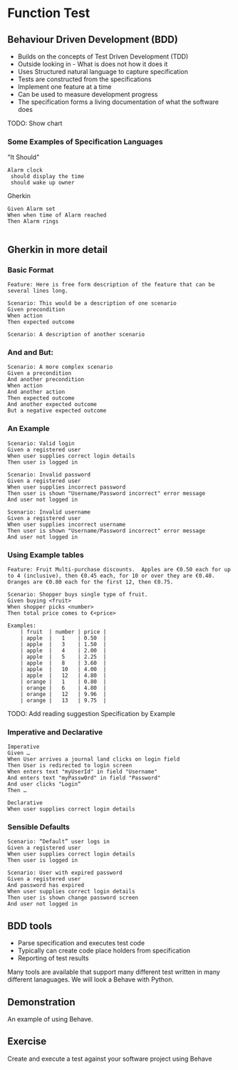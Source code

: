 # Function Test

## Behaviour Driven Development (BDD)
 
- Builds on the concepts of Test Driven Development (TDD)
- Outside looking in - What is does not how it does it
- Uses Structured natural language to capture specification   
- Tests are constructed from the specifications
- Implement one feature at a time
- Can be used to measure development progress
- The specification forms a living documentation of what the software does

TODO: Show chart

### Some Examples of Specification Languages

"It Should"
 
```
Alarm clock
 should display the time
 should wake up owner

``` 

Gherkin 

```
Given Alarm set 
When when time of Alarm reached
Then Alarm rings


```

## Gherkin in more detail
### Basic Format
```
Feature: Here is free form description of the feature that can be several lines long.

Scenario: This would be a description of one scenario
Given precondition  
When action
Then expected outcome

Scenario: A description of another scenario

```

### And and But:
```
Scenario: A more complex scenario
Given a precondition  
And another precondition
When action
And another action
Then expected outcome
And another expected outcome
But a negative expected outcome 
```

### An Example
```$xslt
Scenario: Valid login 
Given a registered user
When user supplies correct login details
Then user is logged in

Scenario: Invalid password 
Given a registered user
When user supplies incorrect password
Then user is shown "Username/Password incorrect" error message
And user not logged in

Scenario: Invalid username 
Given a registered user
When user supplies incorrect username
Then user is shown "Username/Password incorrect" error message
And user not logged in

```

### Using Example tables
```$xslt
Feature: Fruit Multi-purchase discounts.  Apples are €0.50 each for up to 4 (inclusive), then €0.45 each, for 10 or over they are €0.40.  Oranges are €0.80 each for the first 12, then €0.75.

Scenario: Shopper buys single type of fruit.
Given buying <fruit>
When shopper picks <number>
Then total price comes to €<price>

Examples:
    | fruit  | number | price |
    | apple  |   1    | 0.50  |
    | apple  |   3    | 1.50  |
    | apple  |   4    | 2.00  |
    | apple  |   5    | 2.25  |
    | apple  |   8    | 3.60  |
    | apple  |   10   | 4.00  |
    | apple  |   12   | 4.80  |
    | orange |   1    | 0.80  |
    | orange |   6    | 4.80  |
    | orange |   12   | 9.96  |
    | orange |   13   | 9.75  |

```
TODO: Add reading suggestion Specification by Example 

### Imperative and Declarative
```$xslt
Imperative
Given …
When User arrives a journal land clicks on login field
Then User is redirected to login screen
When enters text "myUserId" in field "Username"
And enters text "myPassw0rd" in field "Password"
And user clicks "Login“
Then …

Declarative
When user supplies correct login details

```

### Sensible Defaults
```$xslt
Scenario: “Default” user logs in
Given a registered user
When user supplies correct login details
Then user is logged in

Scenario: User with expired password
Given a registered user
And password has expired
When user supplies correct login details
Then user is shown change password screen
And user not logged in

```

## BDD tools
- Parse specification and executes test code
- Typically can create code place holders from specification
- Reporting of test results

Many tools are available that support many different test written in many different lanaguages.  We will look a Behave with Python.

## Demonstration
An example of using Behave.

## Exercise 
Create and execute a test against your software project using Behave


